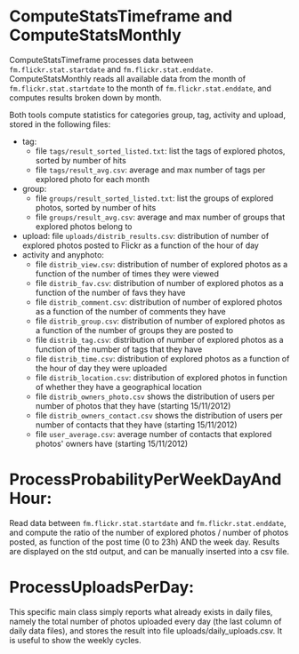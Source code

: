 # ComputeStatsTimeframe and ComputeStatsMonthly

ComputeStatsTimeframe processes data between `fm.flickr.stat.startdate` and `fm.flickr.stat.enddate`.
ComputeStatsMonthly reads all available data from the month of `fm.flickr.stat.startdate` to the month of `fm.flickr.stat.enddate`, and computes results broken down by month.

Both tools compute statistics for categories group, tag, activity and upload, stored in the following files:

- tag:
    - file `tags/result_sorted_listed.txt`: list the tags of explored photos, sorted by number of hits
    - file `tags/result_avg.csv`: average and max number of tags per explored photo for each month
- group: 
    - file `groups/result_sorted_listed.txt`: list the groups of explored photos, sorted by number of hits
    - file `groups/result_avg.csv`: average and max number of groups that explored photos belong to
- upload: file `uploads/distrib_results.csv`: distribution of number of explored photos posted to Flickr as a function of the hour of day
- activity and anyphoto:
    - file `distrib_view.csv`: distribution of number of explored photos as a function of the number of times they were viewed
    - file `distrib_fav.csv`: distribution of number of explored photos as a function of the number of favs they have
    - file `distrib_comment.csv`: distribution of number of explored photos as a function of the number of comments they have
    - file `distrib_group.csv`: distribution of number of explored photos as a function of the number of groups they are posted to
    - file `distrib_tag.csv`: distribution of number of explored photos as a function of the number of tags that they have
    - file `distrib_time.csv`: distribution of explored photos as a function of the hour of day they were uploaded
    - file `distrib_location.csv`: distribution of explored photos in function of whether they have a geographical location
    - file `distrib_owners_photo.csv` shows the distribution of users per number of photos that they have (starting 15/11/2012)
    - file `distrib_owners_contact.csv` shows the distribution of users per number of contacts that they have (starting 15/11/2012)
    - file `user_average.csv`: average number of contacts that explored photos' owners have (starting 15/11/2012)
    
  
ProcessProbabilityPerWeekDayAndHour:
====================================

Read data between `fm.flickr.stat.startdate` and `fm.flickr.stat.enddate`, and compute the ratio of the number of 
explored photos / number of photos posted, as function of the post time (0 to 23h) AND the week day. 
Results are displayed on the std output, and can be manually inserted into a csv file.

ProcessUploadsPerDay:
=====================

This specific main class simply reports what already exists in daily files, namely the total number of photos
uploaded every day (the last column of daily data files), and stores the result into file uploads/daily_uploads.csv.
It is useful to show the weekly cycles.
